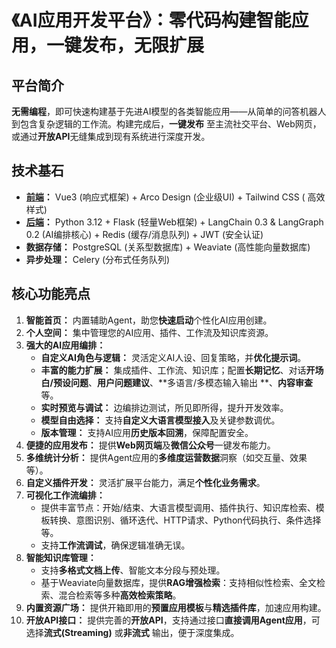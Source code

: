 # **《AI应用开发平台》：零代码构建智能应用，一键发布，无限扩展**

## **平台简介**

**无需编程**，即可快速构建基于先进AI模型的各类智能应用——从简单的问答机器人到包含复杂逻辑的工作流。构建完成后，**一键发布**
至主流社交平台、Web网页，或通过**开放API**无缝集成到现有系统进行深度开发。

## **技术基石**

* **[前端](https://github.com/caixr9527/bdjw-ai-web.git)：** Vue3 (响应式框架) + Arco Design (企业级UI) + Tailwind CSS (
  高效样式)
* **[后端](https://github.com/caixr9527/bdjw-ai-ops.git)：** Python 3.12 + Flask (轻量Web框架) + LangChain 0.3 &
  LangGraph 0.2 (AI编排核心) + Redis (缓存/消息队列) + JWT (安全认证)
* **数据存储：** PostgreSQL (关系型数据库) + Weaviate (高性能向量数据库)
* **异步处理：** Celery (分布式任务队列)

## **核心功能亮点**

1. **智能首页：** 内置辅助Agent，助您**快速启动**个性化AI应用创建。
2. **个人空间：** 集中管理您的AI应用、插件、工作流及知识库资源。
3. **强大的AI应用编排：**
    * **自定义AI角色与逻辑：** 灵活定义AI人设、回复策略，并**优化提示词**。
    * **丰富的能力扩展：** 集成插件、工作流、知识库；配置**长期记忆**、对话**开场白/预设问题**、**用户问题建议**、**多语言/多模态输入输出
      **、**内容审查**等。
    * **实时预览与调试：** 边编排边测试，所见即所得，提升开发效率。
    * **模型自由选择：** 支持**自定义大语言模型接入**及关键参数调优。
    * **版本管理：** 支持AI应用**历史版本回溯**，保障配置安全。
4. **便捷的应用发布：** 提供**Web网页端**及**微信公众号**一键发布能力。
5. **多维统计分析：** 提供Agent应用的**多维度运营数据**洞察（如交互量、效果等）。
6. **自定义插件开发：** 灵活扩展平台能力，满足**个性化业务需求**。
7. **可视化工作流编排：**
    * 提供丰富节点：开始/结束、大语言模型调用、插件执行、知识库检索、模板转换、意图识别、循环迭代、HTTP请求、Python代码执行、条件选择等。
    * 支持**工作流调试**，确保逻辑准确无误。
8. **智能知识库管理：**
    * 支持**多格式文档上传**、智能文本分段与预处理。
    * 基于Weaviate向量数据库，提供**RAG增强检索**：支持相似性检索、全文检索、混合检索等多种**高效检索策略**。
9. **内置资源广场：** 提供开箱即用的**预置应用模板**与**精选插件库**，加速应用构建。
10. **开放API接口：** 提供完善的**开放API**，支持通过接口**直接调用Agent应用**，可选择**流式(Streaming)** 或**非流式**
    输出，便于深度集成。
